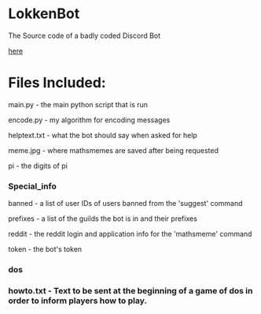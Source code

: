 # LokkenBot

The Source code of a badly coded Discord Bot

[here](https://discord.com/api/oauth2/authorize?client_id=698859232329596988&permissions=67487808&scope=bot, "here")

# Files Included:

main.py - the main python script that is run

encode.py - my algorithm for encoding messages

helptext.txt - what the bot should say when asked for help

meme.jpg - where mathsmemes are saved after being requested

pi - the digits of pi

<h3>Special_info</h3>
  
  banned - a list of user IDs of users banned from the 'suggest' command
  
  prefixes - a list of the guilds the bot is in and their prefixes
  
  reddit - the reddit login and application info for the 'mathsmeme' command
  
  token - the bot's token
<h3>dos<h3>
  howto.txt - Text to be sent at the beginning of a game of dos in order to inform players how to play.
